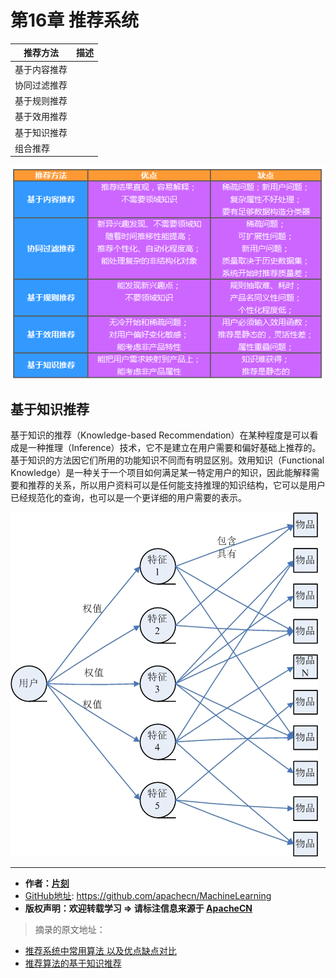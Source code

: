 # 第16章 推荐系统

| 推荐方法 | 描述 |
| --- | --- |
| 基于内容推荐  |   |
| 协同过滤推荐  |   |
| 基于规则推荐  |   |
| 基于效用推荐  |   |
| 基于知识推荐  |   |
| 组合推荐     |   |

![推荐方法对比](/images/16.RecommendedSystem/推荐方法对比.png)

## 基于知识推荐

基于知识的推荐（Knowledge-based Recommendation）在某种程度是可以看成是一种推理（Inference）技术，它不是建立在用户需要和偏好基础上推荐的。基于知识的方法因它们所用的功能知识不同而有明显区别。效用知识（Functional Knowledge）是一种关于一个项目如何满足某一特定用户的知识，因此能解释需要和推荐的关系，所以用户资料可以是任何能支持推理的知识结构，它可以是用户已经规范化的查询，也可以是一个更详细的用户需要的表示。

![基于知识的推荐](/images/16.RecommendedSystem/基于知识的推荐.jpg)

* * *

* **作者：[片刻](http://www.apache.wiki/display/~jiangzhonglian)**
* [GitHub地址](https://github.com/apachecn/MachineLearning): <https://github.com/apachecn/MachineLearning>
* **版权声明：欢迎转载学习 => 请标注信息来源于 [ApacheCN](http://www.apachecn.org/)**

> 摘录的原文地址：

* [推荐系统中常用算法 以及优点缺点对比](http://www.36dsj.com/archives/9519)
* [推荐算法的基于知识推荐](https://zhidao.baidu.com/question/2013524494179442228.html)
